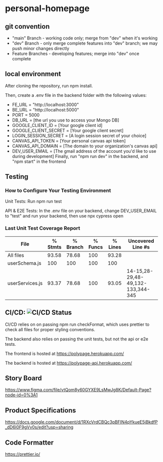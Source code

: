 # personal-homepage

## git convention
* "main" Branch - working code only; merge from "dev" when it's working
* "dev" Branch - only merge complete features into "dev" branch; we may push minor changes directly
* Feature Branches - developing features; merge into "dev" once complete

## local environment
After cloning the repository, run npm install.

Then, create a .env file in the backend folder with the following values:
* FE_URL = "http://localhost:3000"
* BE_URL = "http://localhost:5000"
* PORT = 5000
* DB_URL = [the url you use to access your Mongo DB]
* GOOGLE_CLIENT_ID = [Your google client id]
* GOOGLE_CLIENT_SECRET = [Your google client secret]
* LOGIN_SESSION_SECRET = [A login session secret of your choice]
* CANVAS_API_TOKEN = [Your personal canvas api token]
* CANVAS_API_DOMAIN = [The domain to your organization\'s canvas api]
* DEV_USER_EMAIL = [The gmail address of the account you'd like to use during development]
Finally, run "npm run dev" in the backend, and "npm start" in the frontend

## Testing
### How to Configure Your Testing Environment
Unit Tests: Run npm run test

API & E2E Tests: In the .env file on your backend, change DEV_USER_EMAIL to "test" and run your backend, then use npx cypress open
### Last Unit Test Coverage Report
File             | % Stmts | % Branch | % Funcs | % Lines | Uncovered Line #s
-----------------|---------|----------|---------|---------|-----------------------------------
All files        |   93.58 |    78.68 |     100 |   93.28 |                                   
 userSchema.js   |     100 |      100 |     100 |     100 |                                   
 userServices.js |   93.37 |    78.68 |     100 |   93.05 | 14-15,28-29,48-49,132-133,344-345 

## CI/CD:  ![CI/CD Status](https://github.com/CSC-308-Group-B/personal-homepage/actions/workflows/node.js.yml/badge.svg?branch=main)
CI/CD relies on on passing npm run checkFormat, which uses prettier to check all files for proper styling conventions.

The backend also relies on passing the unit tests, but not the api or e2e tests.

The frontend is hosted at https://polypage.herokuapp.com/

The backend is hosted at https://polypage-api.herokuapp.com/


## Story Board
https://www.figma.com/file/vtQom8y60GYXE9LsMwJg8K/Default-Page?node-id=0%3A1
  
## Product Specifications
https://docs.google.com/document/d/1RXcVrdCBQc3pBFIN4pYkueE5jBkdfP_dD6l0F9gVv0s/edit?usp=sharing

## Code Formatter
https://prettier.io/
